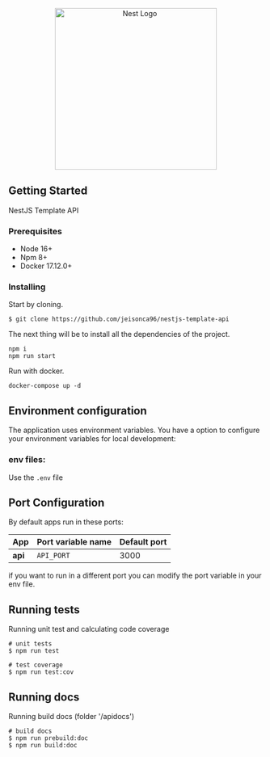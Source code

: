 <p align="center">
   <a href="http://nestjs.com/" target="blank"><img src="https://nestjs.com/img/logo_text.svg" width="320" alt="Nest Logo" /></a>
 </p>

## Getting Started

NestJS Template API

### Prerequisites

- Node 16+
- Npm 8+
- Docker 17.12.0+

### Installing

Start by cloning.

```
$ git clone https://github.com/jeisonca96/nestjs-template-api
```

The next thing will be to install all the dependencies of the project.

```
npm i
npm run start
```

Run with docker.

```
docker-compose up -d
```

## Environment configuration

The application uses environment variables.
You have a option to configure your environment variables for local development:
### env files:

Use the `.env` file 

## Port Configuration

By default apps run in these ports:

| App                    | Port variable name           | Default port |
| ---------------------- | ---------------------------- | ------------ |
| **api**                | `API_PORT`                   | 3000         |

if you want to run in a different port you can modify the port variable in your env file.

## Running tests

Running unit test and calculating code coverage

```
# unit tests
$ npm run test

# test coverage
$ npm run test:cov
```

## Running docs

Running build docs (folder '/apidocs')

```
# build docs
$ npm run prebuild:doc
$ npm run build:doc
```
